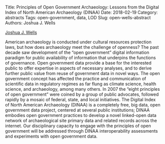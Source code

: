 Title: Principles of Open Government Archaeology: Lessons from the Digital Index of North American Archaeology (DINAA)
Date: 2018-02-19
Category: abstracts
Tags: open-government, data, LOD
Slug: open-wells-abstract
Authors: Joshua J. Wells

[Joshua J. Wells]()


American archaeology is conducted under cultural resources protection laws, but how does archaeology meet the challenge of openness? The past decade saw development of the “open government” digital information paradigm for public availability of information that underpins the functions of governance. Open government data provide a base for the interested public to offer expertise in aspects of necessary analyses, and to derive further public value from reuse of government data in novel ways. The open government concept has affected the practice and communication of scientific data in regulatory regimes as far flung as climate science, health science, and archaeology, among many others. In 2007 the “eight principles of open government” were coined by a group of public advocates, followed rapidly by a mosaic of federal, state, and local initiatives. The Digital Index of North American Archaeology (DINAA) is a completely free, big data, open government data project, centered at several public institutions; DINAA embodies open government practices to develop a novel linked-open data network of archaeological site primary data and related records across the internet. Our disciplinary capacity to engage with the principles of open government will be addressed through DINAA interoperability assessments and experiments with open government data.
